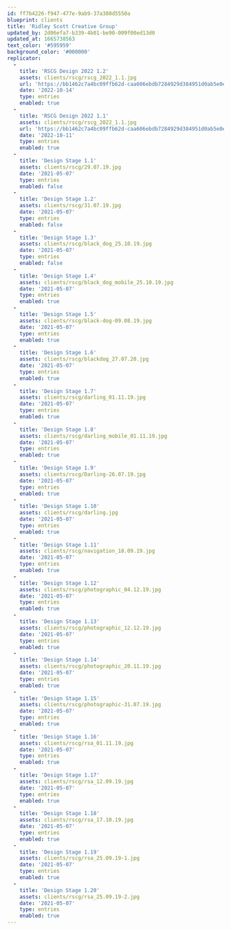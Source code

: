 ```yaml
---
id: ff7b4226-f947-477e-9ab9-37a380d5550a
blueprint: clients
title: 'Ridley Scott Creative Group'
updated_by: 2d06efa7-b339-4b01-be90-009f00ed13d0
updated_at: 1665738563
text_color: '#595959'
background_color: '#000000'
replicator:
  -
    title: 'RSCG Design 2022 1.2'
    assets: clients/rscg/rscg_2022_1.1.jpg
    url: 'https://bb1462c7a4bc09ffb62d-caa606ebdb7284929d384951d0ab5e0e.ssl.cf3.rackcdn.com/RSCG%202022%201.2.pdf'
    date: '2022-10-14'
    type: entries
    enabled: true
  -
    title: 'RSCG Design 2022 1.1'
    assets: clients/rscg/rscg_2022_1.1.jpg
    url: 'https://bb1462c7a4bc09ffb62d-caa606ebdb7284929d384951d0ab5e0e.ssl.cf3.rackcdn.com/RSCG%202022%201.1.pdf'
    date: '2022-10-11'
    type: entries
    enabled: true
  -
    title: 'Design Stage 1.1'
    assets: clients/rscg/29.07.19.jpg
    date: '2021-05-07'
    type: entries
    enabled: false
  -
    title: 'Design Stage 1.2'
    assets: clients/rscg/31.07.19.jpg
    date: '2021-05-07'
    type: entries
    enabled: false
  -
    title: 'Design Stage 1.3'
    assets: clients/rscg/black_dog_25.10.19.jpg
    date: '2021-05-07'
    type: entries
    enabled: false
  -
    title: 'Design Stage 1.4'
    assets: clients/rscg/black_dog_mobile_25.10.19.jpg
    date: '2021-05-07'
    type: entries
    enabled: true
  -
    title: 'Design Stage 1.5'
    assets: clients/rscg/black-dog-09.08.19.jpg
    date: '2021-05-07'
    type: entries
    enabled: true
  -
    title: 'Design Stage 1.6'
    assets: clients/rscg/blackdog_27.07.20.jpg
    date: '2021-05-07'
    type: entries
    enabled: true
  -
    title: 'Design Stage 1.7'
    assets: clients/rscg/darling_01.11.19.jpg
    date: '2021-05-07'
    type: entries
    enabled: true
  -
    title: 'Design Stage 1.8'
    assets: clients/rscg/darling_mobile_01.11.19.jpg
    date: '2021-05-07'
    type: entries
    enabled: true
  -
    title: 'Design Stage 1.9'
    assets: clients/rscg/Darling-26.07.19.jpg
    date: '2021-05-07'
    type: entries
    enabled: true
  -
    title: 'Design Stage 1.10'
    assets: clients/rscg/darling.jpg
    date: '2021-05-07'
    type: entries
    enabled: true
  -
    title: 'Design Stage 1.11'
    assets: clients/rscg/navigation_18.09.19.jpg
    date: '2021-05-07'
    type: entries
    enabled: true
  -
    title: 'Design Stage 1.12'
    assets: clients/rscg/photographic_04.12.19.jpg
    date: '2021-05-07'
    type: entries
    enabled: true
  -
    title: 'Design Stage 1.13'
    assets: clients/rscg/photographic_12.12.19.jpg
    date: '2021-05-07'
    type: entries
    enabled: true
  -
    title: 'Design Stage 1.14'
    assets: clients/rscg/photographic_20.11.19.jpg
    date: '2021-05-07'
    type: entries
    enabled: true
  -
    title: 'Design Stage 1.15'
    assets: clients/rscg/photographic-31.07.19.jpg
    date: '2021-05-07'
    type: entries
    enabled: true
  -
    title: 'Design Stage 1.16'
    assets: clients/rscg/rsa_01.11.19.jpg
    date: '2021-05-07'
    type: entries
    enabled: true
  -
    title: 'Design Stage 1.17'
    assets: clients/rscg/rsa_12.09.19.jpg
    date: '2021-05-07'
    type: entries
    enabled: true
  -
    title: 'Design Stage 1.18'
    assets: clients/rscg/rsa_17.10.19.jpg
    date: '2021-05-07'
    type: entries
    enabled: true
  -
    title: 'Design Stage 1.19'
    assets: clients/rscg/rsa_25.09.19-1.jpg
    date: '2021-05-07'
    type: entries
    enabled: true
  -
    title: 'Design Stage 1.20'
    assets: clients/rscg/rsa_25.09.19-2.jpg
    date: '2021-05-07'
    type: entries
    enabled: true
---
```

